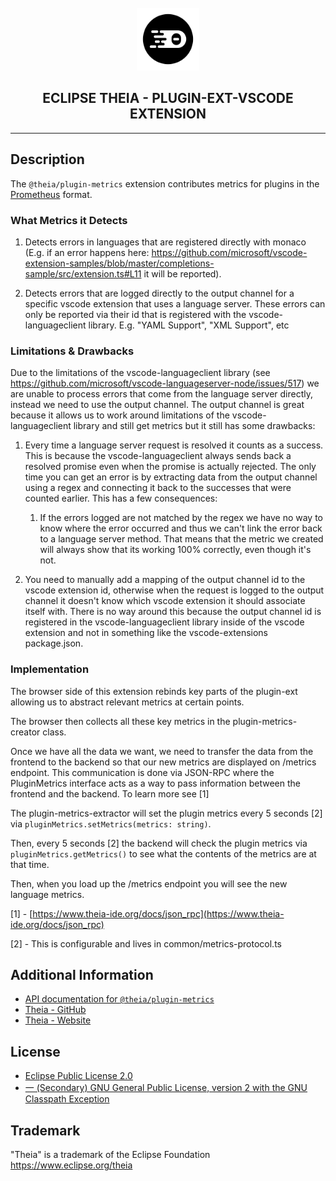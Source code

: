 <div align='center'>

<br />

<img src='https://raw.githubusercontent.com/eclipse-theia/theia/master/logo/theia.svg?sanitize=true' alt='theia-ext-logo' width='100px' />

<h2>ECLIPSE THEIA - PLUGIN-EXT-VSCODE EXTENSION</h2>

<hr />

</div>

## Description

The `@theia/plugin-metrics` extension contributes metrics for plugins in the [Prometheus](https://prometheus.io/) format.

### What Metrics it Detects

1. Detects errors in languages that are registered directly with monaco (E.g. if an error happens here: https://github.com/microsoft/vscode-extension-samples/blob/master/completions-sample/src/extension.ts#L11 it will be reported).

2. Detects errors that are logged directly to the output channel for a specific vscode extension that uses a language server. These errors can only be reported via their id that is registered with the vscode-languageclient library. E.g. "YAML Support", "XML Support", etc

### Limitations & Drawbacks

Due to the limitations of the vscode-languageclient library (see https://github.com/microsoft/vscode-languageserver-node/issues/517) we are unable to process errors that come from the language server directly, instead we need to use the output channel. The output channel is great because it allows us to work around limitations of the vscode-languageclient library and still get metrics but it still has some drawbacks:

1. Every time a language server request is resolved it counts as a success. This is because the vscode-languageclient always sends back a resolved promise even when the promise is actually rejected. The only time you can get an error is by extracting data from the output channel using a regex and connecting it back to the successes that were counted earlier. This has a few consequences:
    1. If the errors logged are not matched by the regex we have no way to know where the error occurred and thus we can't link the error back to a language server method. That means that the metric we created will always show that its working 100% correctly, even though it's not.

2. You need to manually add a mapping of the output channel id to the vscode extension id, otherwise when the request is logged to the output channel it doesn't know which vscode extension it should associate itself with. There is no way around this because the output channel id is registered in the vscode-languageclient library inside of the vscode extension and not in something like the vscode-extensions package.json.

### Implementation

The browser side of this extension rebinds key parts of the plugin-ext allowing us to abstract relevant metrics at certain points.

The browser then collects all these key metrics in the plugin-metrics-creator class.

Once we have all the data we want, we need to transfer the data from the frontend to the backend so that our new metrics are displayed on /metrics endpoint. This communication is done via JSON-RPC where the PluginMetrics interface acts as a way to pass information between the frontend and the backend. To learn more see [1]

The plugin-metrics-extractor will set the plugin metrics every 5 seconds [2] via `pluginMetrics.setMetrics(metrics: string)`.

Then, every 5 seconds [2] the backend will check the plugin metrics via `pluginMetrics.getMetrics()` to see what the contents of the metrics are at that time.

Then, when you load up the /metrics endpoint you will see the new language metrics.

[1] - [https://www.theia-ide.org/docs/json_rpc](https://www.theia-ide.org/docs/json_rpc)

[2] - This is configurable and lives in common/metrics-protocol.ts

## Additional Information

- [API documentation for `@theia/plugin-metrics`](https://eclipse-theia.github.io/theia/docs/next/modules/plugin_metrics.html)
- [Theia - GitHub](https://github.com/eclipse-theia/theia)
- [Theia - Website](https://theia-ide.org/)

## License

- [Eclipse Public License 2.0](http://www.eclipse.org/legal/epl-2.0/)
- [一 (Secondary) GNU General Public License, version 2 with the GNU Classpath Exception](https://projects.eclipse.org/license/secondary-gpl-2.0-cp)

## Trademark
"Theia" is a trademark of the Eclipse Foundation
https://www.eclipse.org/theia
